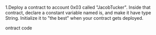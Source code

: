 1.Deploy a contract to account 0x03 called "JacobTucker".
 Inside that contract, declare a constant variable named is, and make it have type String.
 Initialize it to "the best" when your contract gets deployed.

ontract code
